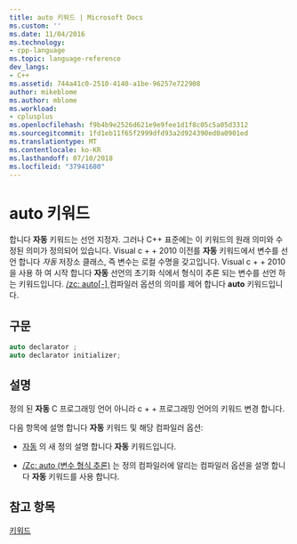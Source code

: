```yaml
---
title: auto 키워드 | Microsoft Docs
ms.custom: ''
ms.date: 11/04/2016
ms.technology:
- cpp-language
ms.topic: language-reference
dev_langs:
- C++
ms.assetid: 744a41c0-2510-4140-a1be-96257e722908
author: mikeblome
ms.author: mblome
ms.workload:
- cplusplus
ms.openlocfilehash: f9b4b9e2526d621e9e9fee1d1f8c05c5a05d3312
ms.sourcegitcommit: 1fd1eb11f65f2999dfd93a2d924390ed0a0901ed
ms.translationtype: MT
ms.contentlocale: ko-KR
ms.lasthandoff: 07/10/2018
ms.locfileid: "37941680"
---
```

# <a name="auto-keyword"></a>auto 키워드
합니다 **자동** 키워드는 선언 지정자. 그러나 C++ 표준에는 이 키워드의 원래 의미와 수정된 의미가 정의되어 있습니다. Visual c + + 2010 이전를 **자동** 키워드에서 변수를 선언 합니다 *자동* 저장소 클래스, 즉 변수는 로컬 수명을 갖고입니다. Visual c + + 2010을 사용 하 여 시작 합니다 **자동** 선언의 초기화 식에서 형식이 추론 되는 변수를 선언 하는 키워드입니다. [/zc: auto&#91;-&#93; ](../build/reference/zc-auto-deduce-variable-type.md) 컴파일러 옵션의 의미를 제어 합니다 **auto** 키워드입니다.  
  
## <a name="syntax"></a>구문  
  
```cpp  
auto declarator ;  
auto declarator initializer;  
```  
  
## <a name="remarks"></a>설명  
 정의 된 **자동** C 프로그래밍 언어 아니라 c + + 프로그래밍 언어의 키워드 변경 합니다.  
  
 다음 항목에 설명 합니다 **자동** 키워드 및 해당 컴파일러 옵션:  
  
-   [자동](../cpp/auto-cpp.md) 의 새 정의 설명 합니다 **자동** 키워드입니다.  
  
  
-   [/Zc: auto (변수 형식 추론)](../build/reference/zc-auto-deduce-variable-type.md) 는 정의 컴파일러에 알리는 컴파일러 옵션을 설명 합니다 **자동** 키워드를 사용 합니다.  
  
## <a name="see-also"></a>참고 항목  
 [키워드](../cpp/keywords-cpp.md)